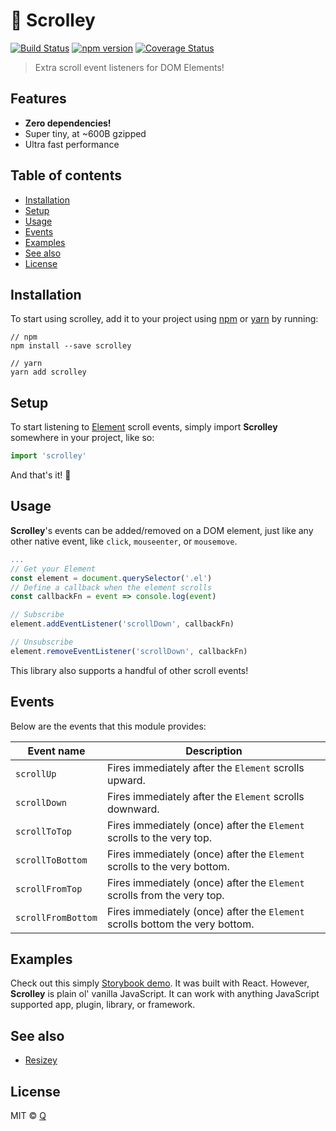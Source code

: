 # 🐹 Scrolley

[![Build Status](https://travis-ci.org/ItsJonQ/scrolley.svg?branch=master)](https://travis-ci.org/ItsJonQ/scrolley)
[![npm version](https://badge.fury.io/js/scrolley.svg)](https://badge.fury.io/js/scrolley)
[![Coverage Status](https://coveralls.io/repos/github/ItsJonQ/scrolley/badge.svg?branch=master)](https://coveralls.io/github/ItsJonQ/scrolley?branch=master)

> Extra scroll event listeners for DOM Elements!

## Features

- **Zero dependencies!**
- Super tiny, at ~600B gzipped
- Ultra fast performance

## Table of contents

<!-- START doctoc generated TOC please keep comment here to allow auto update -->
<!-- DON'T EDIT THIS SECTION, INSTEAD RE-RUN doctoc TO UPDATE -->

- [Installation](#installation)
- [Setup](#setup)
- [Usage](#usage)
- [Events](#events)
- [Examples](#examples)
- [See also](#see-also)
- [License](#license)

<!-- END doctoc generated TOC please keep comment here to allow auto update -->

## Installation

To start using scrolley, add it to your project using [npm](https://www.npmjs.com/) or [yarn](https://yarnpkg.com/en/) by running:

```
// npm
npm install --save scrolley

// yarn
yarn add scrolley
```

## Setup

To start listening to [Element](https://developer.mozilla.org/en-US/docs/Web/API/Element) scroll events, simply import **Scrolley** somewhere in your project, like so:

```js
import 'scrolley'
```

And that's it! 🙌

## Usage

**Scrolley**'s events can be added/removed on a DOM element, just like any other native event, like `click`, `mouseenter`, or `mousemove`.

```js
...
// Get your Element
const element = document.querySelector('.el')
// Define a callback when the element scrolls
const callbackFn = event => console.log(event)

// Subscribe
element.addEventListener('scrollDown', callbackFn)

// Unsubscribe
element.removeEventListener('scrollDown', callbackFn)
```

This library also supports a handful of other scroll events!

## Events

Below are the events that this module provides:

| Event name         | Description                                                                  |
| ------------------ | ---------------------------------------------------------------------------- |
| `scrollUp`         | Fires immediately after the `Element` scrolls upward.                        |
| `scrollDown`       | Fires immediately after the `Element` scrolls downward.                      |
| `scrollToTop`      | Fires immediately (once) after the `Element` scrolls to the very top.        |
| `scrollToBottom`   | Fires immediately (once) after the `Element` scrolls to the very bottom.     |
| `scrollFromTop`    | Fires immediately (once) after the `Element` scrolls from the very top.      |
| `scrollFromBottom` | Fires immediately (once) after the `Element` scrolls bottom the very bottom. |

## Examples

Check out this simply [Storybook demo](https://scrolley.netlify.com/). It was built with React. However, **Scrolley** is plain ol' vanilla JavaScript. It can work with anything JavaScript supported app, plugin, library, or framework.

## See also

- [Resizey](https://github.com/ItsJonQ/resizey)

## License

MIT © [Q](https://jonquach.com)
